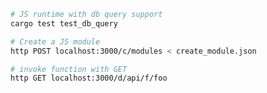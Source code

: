 ```bash
# JS runtime with db query support
cargo test test_db_query
```


```bash
# Create a JS module
http POST localhost:3000/c/modules < create_module.json
```

```bash
# invoke function with GET
http GET localhost:3000/d/api/f/foo
```
